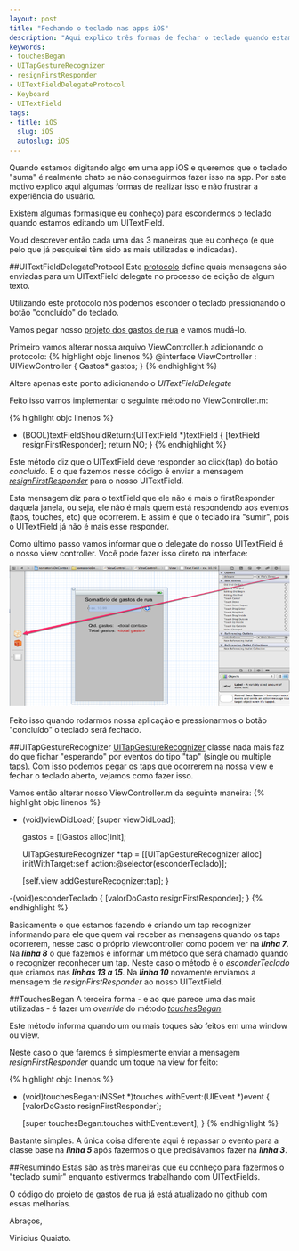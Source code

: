 ```yaml
---
layout: post
title: "Fechando o teclado nas apps iOS"
description: "Aqui explico três formas de fechar o teclado quando estamos editando um UITextField."
keywords:
- touchesBegan
- UITapGestureRecognizer
- resignFirstResponder
- UITextFieldDelegateProtocol
- Keyboard
- UITextField
tags:
- title: iOS
  slug: iOS
  autoslug: iOS
---
```


Quando estamos digitando algo em uma app iOS e queremos que o teclado "suma" é realmente chato se não conseguirmos fazer isso na app. Por este motivo explico aqui algumas formas de realizar isso e não frustrar a experiência do usuário.

Existem algumas formas(que eu conheço) para escondermos o teclado quando estamos editando um UITextField.

Voud descrever então cada uma das 3 maneiras que eu conheço (e que pelo que já pesquisei têm sido as mais utilizadas e indicadas).

##UITextFieldDelegateProtocol
Este [protocolo][protocolo] define quais mensagens são enviadas para um UITextField delegate no processo de edição de algum texto.

Utilizando este protocolo nós podemos esconder o teclado pressionando o botão "concluído" do teclado.

Vamos pegar nosso [projeto dos gastos de rua][projeto] e vamos mudá-lo.

Primeiro vamos alterar nossa arquivo ViewController.h adicionando o protocolo:
{% highlight objc linenos %}
@interface ViewController : UIViewController<UITextFieldDelegate>
{
    Gastos* gastos;
}
{% endhighlight %}

Altere apenas este ponto adicionando o *UITextFieldDelegate*

Feito isso vamos implementar o seguinte método no ViewController.m:

{% highlight objc linenos %}
- (BOOL)textFieldShouldReturn:(UITextField *)textField
{
    [textField resignFirstResponder];
    return NO;
}
{% endhighlight %}

Este método diz que o UITextField deve responder ao click(tap) do botão *concluído*. E o que fazemos nesse código é enviar a mensagem [*resignFirstResponder*][resign] para o nosso UITextField.

Esta mensagem diz para o textField que ele não é mais o firstResponder daquela janela, ou seja, ele não é mais quem está respondendo aos eventos (taps, touches, etc) que ocorrerem. E assim é que o teclado irá "sumir", pois o UITextField já não é mais esse responder.

Como último passo vamos informar que o delegate do nosso UITextField é o nosso view controller. Você pode fazer isso direto na interface:

<img src="/images_posts/vinculando_delegate_uitextfield_com_file_owner.png" class="post_img" />

Feito isso quando rodarmos nossa aplicação e pressionarmos o botão "concluído" o teclado será fechado.

##UITapGestureRecognizer
[UITapGestureRecognizer][tap-recognizer] classe nada mais faz do que fichar "esperando" por eventos do tipo "tap" (single ou multiple taps). Com isso podemos pegar os taps que ocorrerem na nossa view e fechar o teclado aberto, vejamos como fazer isso.

Vamos então alterar nosso ViewController.m da seguinte maneira:
{% highlight objc linenos %}
- (void)viewDidLoad{
    [super viewDidLoad];

    gastos = [[Gastos alloc]init];

    UITapGestureRecognizer *tap = [[UITapGestureRecognizer alloc]
                                   initWithTarget:self
                                   action:@selector(esconderTeclado)];

    [self.view addGestureRecognizer:tap];
}

-(void)esconderTeclado {
    [valorDoGasto resignFirstResponder];
}
{% endhighlight %}

Basicamente o que estamos fazendo é criando um tap recognizer informando para ele que quem vai receber as mensagens quando os taps ocorrerem, nesse caso o próprio viewcontroller como podem ver na ***linha 7***.
Na ***linha 8*** o que fazemos é informar um método que será chamado quando o recognizer reconhecer um tap. Neste caso o método é o *esconderTeclado* que criamos nas ***linhas 13 a 15***.
Na ***linha 10*** novamente enviamos a mensagem de *resignFirstResponder* ao nosso UITextField.

##TouchesBegan
A terceira forma - e ao que parece uma das mais utilizadas - é fazer um *override* do método [*touchesBegan*][began].

Este método informa quando um ou mais toques sào feitos em uma window ou view.

Neste caso o que faremos é simplesmente enviar a mensagem *resignFirstResponder* quando um toque na view for feito:

{% highlight objc linenos %}
- (void)touchesBegan:(NSSet *)touches withEvent:(UIEvent *)event
{
    [valorDoGasto resignFirstResponder];

    [super touchesBegan:touches withEvent:event];
}
{% endhighlight %}

Bastante simples. A única coisa diferente aqui é repassar o evento para a classe base na ***linha 5*** após fazermos o que precisávamos fazer na ***linha 3***.

##Resumindo
Estas são as três maneiras que eu conheço para fazermos o "teclado sumir" enquanto estivermos trabalhando com UITextFields.

O código do projeto de gastos de rua já está atualizado no [github][github] com essas melhorias.

Abraços,

Vinicius Quaiato.

[protocolo]:http://developer.apple.com/library/ios/#documentation/uikit/reference/UITextFieldDelegate_Protocol/UITextFieldDelegate/UITextFieldDelegate.html
[projeto]:http://viniciusquaiato.com/blog/criando-classes-em-objective-c/
[resign]:http://developer.apple.com/library/ios/DOCUMENTATION/UIKit/Reference/UIResponder_Class/Reference/Reference.html#//apple_ref/doc/uid/TP40006783-CH4-SW7
[tap-recognizer]:http://developer.apple.com/library/ios/#DOCUMENTATION/UIKit/Reference/UIGestureRecognizer_Class/Reference/Reference.html#//apple_ref/occ/cl/UIGestureRecognizer
[began]:http://developer.apple.com/library/ios/DOCUMENTATION/UIKit/Reference/UIResponder_Class/Reference/Reference.html#//apple_ref/doc/uid/TP40006783-CH4-SW1
[github]:https://github.com/vquaiato/ios-blog-samples
